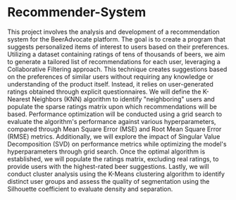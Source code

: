 # Recommender-System
This project involves the analysis and development of a recommendation system for the BeerAdvocate platform. The goal is to create a program that suggests personalized items of interest to users based on their preferences.
Utilizing a dataset containing ratings of tens of thousands of beers, we aim to generate a tailored list of recommendations for each user, leveraging a Collaborative Filtering approach. This technique creates suggestions based on the preferences of similar users without requiring any knowledge or understanding of the product itself. Instead, it relies on user-generated ratings obtained through explicit questionnaires.
We will define the K-Nearest Neighbors (KNN) algorithm to identify "neighboring" users and populate the sparse ratings matrix upon which recommendations will be based. Performance optimization will be conducted using a grid search to evaluate the algorithm's performance against various hyperparameters, compared through Mean Square Error (MSE) and Root Mean Square Error (RMSE) metrics.
Additionally, we will explore the impact of Singular Value Decomposition (SVD) on performance metrics while optimizing the model's hyperparameters through grid search. Once the optimal algorithm is established, we will populate the ratings matrix, excluding real ratings, to provide users with the highest-rated beer suggestions.
Lastly, we will conduct cluster analysis using the K-Means clustering algorithm to identify distinct user groups and assess the quality of segmentation using the Silhouette coefficient to evaluate density and separation.
